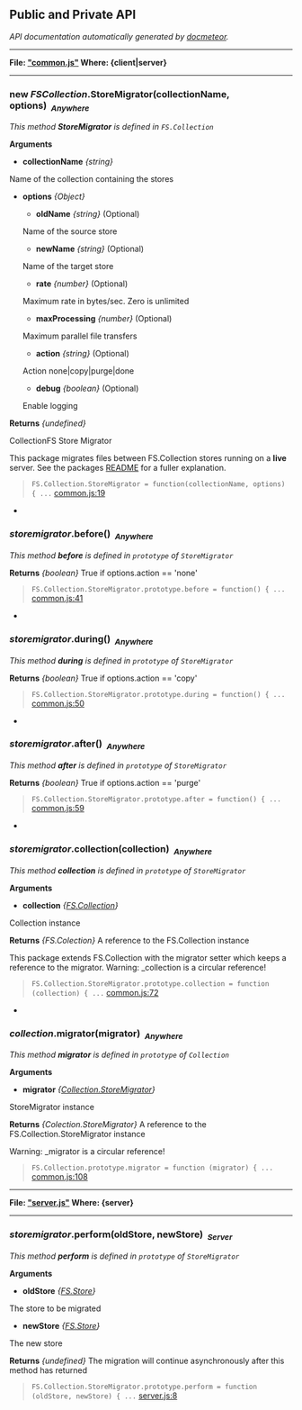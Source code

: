 ## Public and Private API ##

_API documentation automatically generated by [docmeteor](https://github.com/raix/docmeteor)._

***

__File: ["common.js"](common.js) Where: {client|server}__

***

### <a name="FS.Collection.StoreMigrator"></a>new *FSCollection*.StoreMigrator(collectionName, options)&nbsp;&nbsp;<sub><i>Anywhere</i></sub> ###

*This method __StoreMigrator__ is defined in `FS.Collection`*

__Arguments__

* __collectionName__ *{string}*  

 Name of the collection containing the stores

* __options__ *{Object}*  
    * __oldName__ *{string}*  (Optional)

    Name of the source store

    * __newName__ *{string}*  (Optional)

    Name of the target store

    * __rate__ *{number}*  (Optional)

    Maximum rate in bytes/sec. Zero is unlimited

    * __maxProcessing__ *{number}*  (Optional)

    Maximum parallel file transfers

    * __action__ *{string}*  (Optional)

    Action none|copy|purge|done

    * __debug__ *{boolean}*  (Optional)

    Enable logging


__Returns__  *{undefined}*


CollectionFS Store Migrator

This package migrates files between FS.Collection stores running on a __live__ server.
See the packages [README](/README.md) for a fuller explanation.

> ```FS.Collection.StoreMigrator = function(collectionName, options) { ...``` [common.js:19](common.js#L19)


-

### <a name="StoreMigrator.prototype.before"></a>*storemigrator*.before()&nbsp;&nbsp;<sub><i>Anywhere</i></sub> ###

*This method __before__ is defined in `prototype` of `StoreMigrator`*

__Returns__  *{boolean}*
True if options.action == 'none'

> ```FS.Collection.StoreMigrator.prototype.before = function() { ...``` [common.js:41](common.js#L41)


-

### <a name="StoreMigrator.prototype.during"></a>*storemigrator*.during()&nbsp;&nbsp;<sub><i>Anywhere</i></sub> ###

*This method __during__ is defined in `prototype` of `StoreMigrator`*

__Returns__  *{boolean}*
True if options.action == 'copy'

> ```FS.Collection.StoreMigrator.prototype.during = function() { ...``` [common.js:50](common.js#L50)


-

### <a name="StoreMigrator.prototype.after"></a>*storemigrator*.after()&nbsp;&nbsp;<sub><i>Anywhere</i></sub> ###

*This method __after__ is defined in `prototype` of `StoreMigrator`*

__Returns__  *{boolean}*
True if options.action == 'purge'

> ```FS.Collection.StoreMigrator.prototype.after = function() { ...``` [common.js:59](common.js#L59)


-

### <a name="StoreMigrator.prototype.collection"></a>*storemigrator*.collection(collection)&nbsp;&nbsp;<sub><i>Anywhere</i></sub> ###

*This method __collection__ is defined in `prototype` of `StoreMigrator`*

__Arguments__

* __collection__ *{[FS.Collection](#FS.Collection)}*  

 Collection instance


__Returns__  *{FS.Colection}*
A reference to the FS.Collection instance

This package extends FS.Collection with the migrator setter which keeps a reference to the migrator.
Warning: _collection is a circular reference!

> ```FS.Collection.StoreMigrator.prototype.collection = function (collection) { ...``` [common.js:72](common.js#L72)


-

### <a name="Collection.prototype.migrator"></a>*collection*.migrator(migrator)&nbsp;&nbsp;<sub><i>Anywhere</i></sub> ###

*This method __migrator__ is defined in `prototype` of `Collection`*

__Arguments__

* __migrator__ *{[Collection.StoreMigrator](#Collection.StoreMigrator)}*  

 StoreMigrator instance


__Returns__  *{Colection.StoreMigrator}*
A reference to the FS.Collection.StoreMigrator instance

Warning: _migrator is a circular reference!

> ```FS.Collection.prototype.migrator = function (migrator) { ...``` [common.js:108](common.js#L108)


***

__File: ["server.js"](server.js) Where: {server}__

***

### <a name="StoreMigrator.prototype.perform"></a>*storemigrator*.perform(oldStore, newStore)&nbsp;&nbsp;<sub><i>Server</i></sub> ###

*This method __perform__ is defined in `prototype` of `StoreMigrator`*

__Arguments__

* __oldStore__ *{[FS.Store](#FS.Store)}*  

 The store to be migrated

* __newStore__ *{[FS.Store](#FS.Store)}*  

 The new store


__Returns__  *{undefined}*
The migration will continue asynchronously after this method has returned

> ```FS.Collection.StoreMigrator.prototype.perform = function (oldStore, newStore) { ...``` [server.js:8](server.js#L8)


